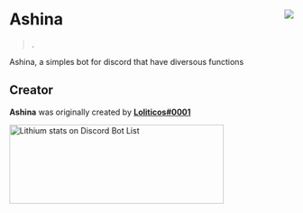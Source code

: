 # Ashina <img src="https://cdn.discordapp.com/avatars/564131346591514635/6bc3ad773e1dcbe51eeab7c6b88be857.png?size=2048" align="right">
> .

Ashina, a simples bot for discord that have diversous functions

## Creator

**Ashina** was originally created by **[Loliticos#0001](https://github.com/Loliticos)**

<a href="https://discordbotlist.com/bots/564131346591514635">
    <img 
        width="380" 
        height="140" 
        src="https://discordbotlist.com/bots/564131346591514635/widget" 
        alt="Lithium stats on Discord Bot List">
</a>

